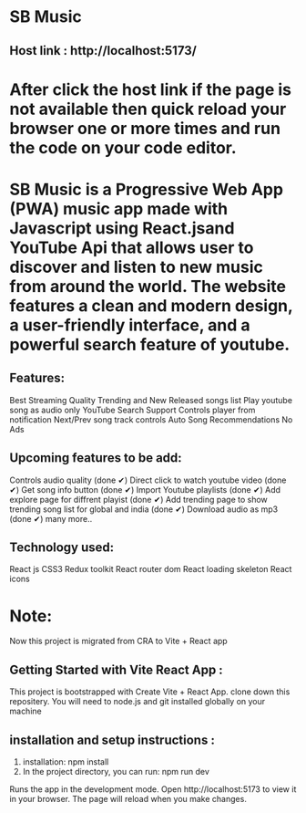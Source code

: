 # SB Music
 ## Host link : http://localhost:5173/ 
 # After click the host link  if the page is not available then quick reload your browser one or more times and run the code on your code editor.

# SB Music is a Progressive Web App (PWA) music app made with Javascript using React.jsand YouTube Api that allows user to discover and listen to new music from around the world. The website features a clean and modern design, a user-friendly interface, and a powerful search feature of youtube.
## Features:
  Best Streaming Quality
   Trending and New Released songs list
  Play youtube song as audio only
  YouTube Search Support
  Controls player from notification
  Next/Prev song track controls
 Auto Song Recommendations
  No Ads

  ## Upcoming features to be add:
Controls audio quality (done ✔)
Direct click to watch youtube video (done ✔)
Get song info button (done ✔)
Import Youtube playlists (done ✔)
Add explore page for diffrent playist (done ✔)
Add trending page to show trending song list for global and india (done ✔)
Download audio as mp3 (done ✔)
many more..

## Technology used:
React js
CSS3
Redux toolkit
React router dom
React loading skeleton
React icons

# Note:
Now this project is migrated from CRA to Vite + React app
## Getting Started with Vite React App :
This project is bootstrapped with Create Vite + React App.
clone down this repositery. You will need to node.js and git installed globally on your machine
## installation and setup instructions :
1. installation: npm install
2. In the project directory, you can run: npm run dev
   
Runs the app in the development mode.
Open http://localhost:5173 to view it in your browser. The page will reload when you make changes.
